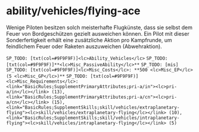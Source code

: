 # ability/vehicles/flying-ace

Wenige Piloten besitzen solch meisterhafte Flugkünste, dass sie selbst dem Feuer von Bordgeschützen gezielt ausweichen können. Ein Pilot mit dieser Sonderfertigkeit erhält eine zusätzliche Aktion pro Kampfrunde, um feindlichem Feuer oder Raketen auszuweichen (Abwehraktion).

`SP_TODO: [txt(col=#9F9F9F)]<lc>Ability_Vehicles</lc>`
`SP_TODO: [txt(col=#9F9F9F)]**<lc>Misc_PassiveAbility</lc>**`
`SP_TODO: [mis]`
`SP_TODO: [txt(col=#9F9F9F)]<lc>Misc_Costs</lc>: **500 <lc>Misc_EP</lc> (5 <lc>Misc_GP</lc>)**`
`SP_TODO: [txt(col=#9F9F9F)]<lc>Misc_Requirements</lc>: <link="BasicRules;SupplementPrimaryAttributes;pri-a/in"><lc>pri-a/in</lc></link> (13), <link="BasicRules;SupplementPrimaryAttributes;pri-a/cn"><lc>pri-a/cn</lc></link> (15), <link="BasicRules;SupplementSkills;skill/vehicles/extraplanetary-flying"><lc>skill/vehicles/extraplanetary-flying</lc></link> (10), <link="BasicRules;SupplementSkills;skill/vehicles/intraplanetary-flying"><lc>skill/vehicles/intraplanetary-flying</lc></link> (5)`
